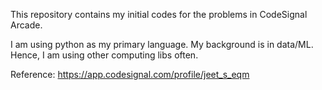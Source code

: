 This repository contains my initial codes for the problems in CodeSignal Arcade.

I am using python as my primary language. My background is in data/ML. Hence, I am using other computing libs often.


Reference: https://app.codesignal.com/profile/jeet_s_eqm
